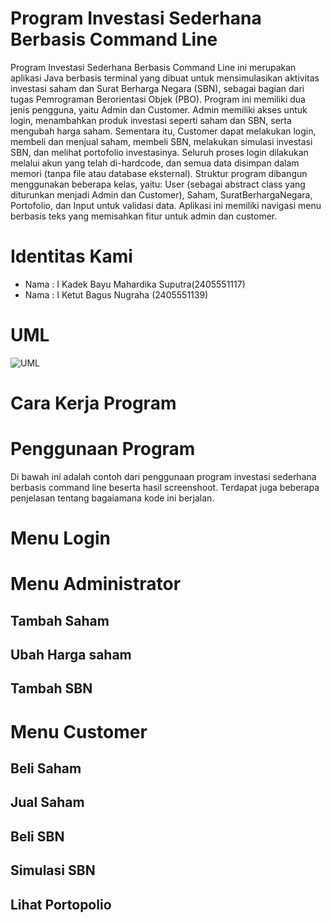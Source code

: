 #  Program Investasi Sederhana Berbasis Command Line
Program Investasi Sederhana Berbasis Command Line ini merupakan aplikasi Java berbasis terminal yang dibuat untuk mensimulasikan aktivitas investasi saham dan Surat Berharga Negara (SBN), sebagai bagian dari tugas Pemrograman Berorientasi Objek (PBO). Program ini memiliki dua jenis pengguna, yaitu Admin dan Customer. Admin memiliki akses untuk login, menambahkan produk investasi seperti saham dan SBN, serta mengubah harga saham. Sementara itu, Customer dapat melakukan login, membeli dan menjual saham, membeli SBN, melakukan simulasi investasi SBN, dan melihat portofolio investasinya. Seluruh proses login dilakukan melalui akun yang telah di-hardcode, dan semua data disimpan dalam memori (tanpa file atau database eksternal). Struktur program dibangun menggunakan beberapa kelas, yaitu: User (sebagai abstract class yang diturunkan menjadi Admin dan Customer), Saham, SuratBerhargaNegara, Portofolio, dan Input untuk validasi data. Aplikasi ini memiliki navigasi menu berbasis teks yang memisahkan fitur untuk admin dan customer. 

# Identitas Kami
- Nama  : I Kadek Bayu Mahardika Suputra(2405551117)
- Nama  : I Ketut Bagus Nugraha (2405551139)
  
# UML
![UML](https://github.com/user-attachments/assets/117eabcf-068b-4269-9e16-961a5bfda388)

# Cara Kerja  Program

# Penggunaan Program 
Di bawah ini adalah contoh dari penggunaan program investasi sederhana berbasis command line beserta hasil screenshoot. Terdapat juga beberapa penjelasan tentang bagaiamana kode ini berjalan.

# Menu Login

# Menu Administrator
## Tambah Saham
## Ubah Harga saham
## Tambah SBN

# Menu Customer
## Beli Saham
## Jual Saham
## Beli SBN
## Simulasi SBN
## Lihat Portopolio
